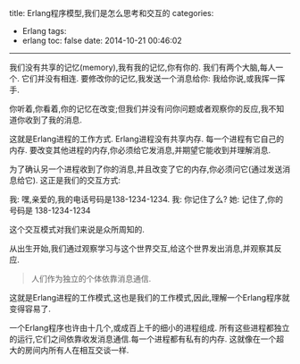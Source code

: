 title: Erlang程序模型,我们是怎么思考和交互的
categories:
  - Erlang
tags:
  - erlang
toc: false
date: 2014-10-21 00:46:02
---

我们没有共享的记忆(memory),我有我的记忆,你有你的. 我们有两个大脑,每人一个. 它们并没有相连. 要修改你的记忆,我发送一个消息给你: 我给你说,或我挥一挥手.

你听着,你看着,你的记忆在改变;但我们并没有问你问题或者观察你的反应,我不知道你收到了我的消息.

这就是Erlang进程的工作方式. Erlang进程没有共享内存. 每一个进程有它自己的内存. 要改变其他进程的内存,你必须给它发消息,并期望它能收到并理解消息.

为了确认另一个进程收到了你的消息,并且改变了它的内存,你必须问它(通过发送消息给它). 这正是我们的交互方式:

我: 嘿,亲爱的,我的电话号码是138-1234-1234.
我: 你记住了么?
她: 记住了,你的号码是 138-1234-1234

这个交互模式对我们来说是众所周知的.

从出生开始,我们通过观察学习与这个世界交互,给这个世界发出消息,并观察其反应.

> 人们作为独立的个体依靠消息通信.

这就是Erlang进程的工作模式,这也是我们的工作模式,因此,理解一个Erlang程序就变得容易了.

一个Erlang程序也许由十几个,或成百上千的细小的进程组成. 所有这些进程都独立的运行,它们之间依靠收发消息通信.每一个进程都有私有的内存. 这就像在一个超大的房间内所有人在相互交谈一样.
